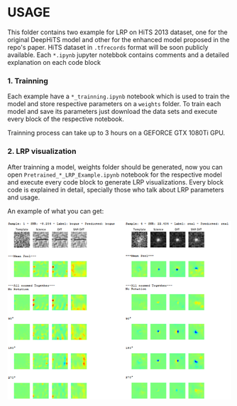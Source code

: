 # USAGE

This folder contains two example for LRP on HiTS 2013 dataset, one for the original DeepHiTS model and other for the enhanced model proposed in the repo's paper. HiTS dataset in `.tfrecords` format will be soon publicly available. Each `*.ipynb` jupyter notebbok contains comments and a detailed explanation on each code block

### 1. Trainning

Each example have a `*_trainning.ipynb` notebook which is used to train the model and store respective parameters on a `weights` folder. To train each model and save its parameters just download the data sets and execute every block of the respective notebook.

Trainning process can take up to 3 hours on a GEFORCE GTX 1080Ti GPU.

### 2. LRP visualization

After trainning a model, weights folder should be generated, now you can open `Pretrained_*_LRP_Example.ipynb` notebook for the respective model and execute every code block to generate LRP visualizations. Every block code is explained in detail, specially those who talk about LRP parameters and usage. 

An example of what you can get:

![alt text](https://github.com/ReyesDeJong/LRPpaper/blob/master/doc/images/SNtwo.png)
